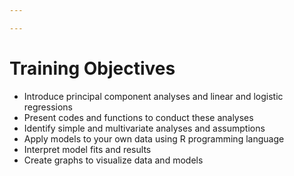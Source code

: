 ```yaml
---

---
```





# Training Objectives

* Introduce principal component analyses and linear and logistic regressions
* Present codes and functions to conduct these analyses
* Identify simple and multivariate analyses and assumptions    
* Apply models to your own data using R programming language  
* Interpret model fits and results   
* Create graphs to visualize data and models
